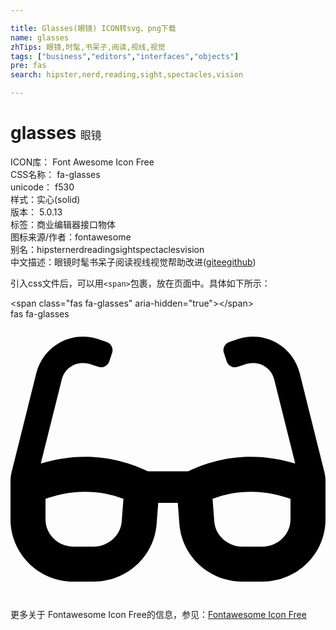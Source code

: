 ```yaml
---

title: Glasses(眼镜) ICON转svg、png下载
name: glasses
zhTips: 眼镜,时髦,书呆子,阅读,视线,视觉
tags: ["business","editors","interfaces","objects"]
pre: fas
search: hipster,nerd,reading,sight,spectacles,vision

---
```


# glasses  <small style="font-size: 60%;font-weight: 100">眼镜</small>


<div class="detail-page">
<p>
<span>
ICON库：
<span class="badge-secondary badge">Font Awesome Icon Free</span> 
</span>
<br/>
<span>
CSS名称：
<span class="badge-secondary badge">fa-glasses</span> 
</span>
<br/>
<span>
unicode：
<span class="badge-secondary badge">f530</span> 
<copy-btn content='f530' btn-title=""></copy-btn>
<copy-btn :content='String.fromCodePoint(parseInt("f530", 16))' btn-title="复制U"></copy-btn>
</span><br/><span>样式：<span class="badge-light badge">实心(solid)</span></span>
<br/>
<span>
版本：
<span class="badge-secondary badge">5.0.13</span> 
</span><br/><span>标签：<span class="badge-light badge"><router-link to="/tags/business.html">商业</router-link></span><span class="badge-light badge"><router-link to="/tags/editors.html">编辑器</router-link></span><span class="badge-light badge"><router-link to="/tags/interfaces.html">接口</router-link></span><span class="badge-light badge"><router-link to="/tags/objects.html">物体</router-link></span></span>
<br/>
<span>图标来源/作者：<span class="badge-light badge">fontawesome</span></span> 
<br/>
<span>别名：<span class="badge-light badge">hipster</span><span class="badge-light badge">nerd</span><span class="badge-light badge">reading</span><span class="badge-light badge">sight</span><span class="badge-light badge">spectacles</span><span class="badge-light badge">vision</span></span><br/><span class="zh-detail">中文描述：<span class="badge-primary badge">眼镜</span><span class="badge-primary badge">时髦</span><span class="badge-primary badge">书呆子</span><span class="badge-primary badge">阅读</span><span class="badge-primary badge">视线</span><span class="badge-primary badge">视觉</span><span class="help-link"><span>帮助改进</span>(<a href="https://gitee.com/liuwave/icon-helper/edit/master/json/fontawesome/solid/glasses.json" target="_blank" rel="noopener noreferrer">gitee</a><a href="https://github.com/liuwave/icon-helper/edit/master/json/fontawesome/solid/glasses.json" target="_blank" rel="noopener noreferrer">github</a></span>)</span><br/>
</p>
</div>
<div class="alert alert-dark">
  <i class="fas fa-glasses fa-xs"></i>
  <i class="fas fa-glasses fa-sm"></i>
  <i class="fas fa-glasses fa-lg"></i>
  <i class="fas fa-glasses fa-2x"></i>
  <i class="fas fa-glasses fa-3x"></i>
  <i class="fas fa-glasses fa-5x"></i>
  <i class="fas fa-glasses fa-7x"></i>
</div>
<div>
  <p>引入css文件后，可以用<code>&lt;span&gt;</code>包裹，放在页面中。具体如下所示：    
  </p>
  <div class="alert alert-primary" style="font-size: 14px">
    &lt;span class="fas fa-glasses" aria-hidden="true"&gt;&lt;/span&gt;
    <copy-btn content='<span class="fas fa-glasses" aria-hidden="true"></span>'></copy-btn>
  </div>
  <div class="alert alert-secondary">
    <i class="fas fa-glasses"
    style="font-size: 24px"
    aria-hidden="true"></i> fas fa-glasses
    <copy-btn content="fas fa-glasses" btn-title="复制图标名称"></copy-btn>
  </div>
</div>
<div id="svg" class="svg-wrap">
<svg xmlns="http://www.w3.org/2000/svg" viewBox="0 0 576 512"><path d="M574.1 280.37L528.75 98.66c-5.91-23.7-21.59-44.05-43-55.81-21.44-11.73-46.97-14.11-70.19-6.33l-15.25 5.08c-8.39 2.79-12.92 11.86-10.12 20.24l5.06 15.18c2.79 8.38 11.85 12.91 20.23 10.12l13.18-4.39c10.87-3.62 23-3.57 33.16 1.73 10.29 5.37 17.57 14.56 20.37 25.82l38.46 153.82c-22.19-6.81-49.79-12.46-81.2-12.46-34.77 0-73.98 7.02-114.85 26.74h-73.18c-40.87-19.74-80.08-26.75-114.86-26.75-31.42 0-59.02 5.65-81.21 12.46l38.46-153.83c2.79-11.25 10.09-20.45 20.38-25.81 10.16-5.3 22.28-5.35 33.15-1.73l13.17 4.39c8.38 2.79 17.44-1.74 20.23-10.12l5.06-15.18c2.8-8.38-1.73-17.45-10.12-20.24l-15.25-5.08c-23.22-7.78-48.75-5.41-70.19 6.33-21.41 11.77-37.09 32.11-43 55.8L1.9 280.37A64.218 64.218 0 0 0 0 295.86v70.25C0 429.01 51.58 480 115.2 480h37.12c60.28 0 110.37-45.94 114.88-105.37l2.93-38.63h35.75l2.93 38.63C313.31 434.06 363.4 480 423.68 480h37.12c63.62 0 115.2-50.99 115.2-113.88v-70.25c0-5.23-.64-10.43-1.9-15.5zm-370.72 89.42c-1.97 25.91-24.4 46.21-51.06 46.21H115.2C86.97 416 64 393.62 64 366.11v-37.54c18.12-6.49 43.42-12.92 72.58-12.92 23.86 0 47.26 4.33 69.93 12.92l-3.13 41.22zM512 366.12c0 27.51-22.97 49.88-51.2 49.88h-37.12c-26.67 0-49.1-20.3-51.06-46.21l-3.13-41.22c22.67-8.59 46.08-12.92 69.95-12.92 29.12 0 54.43 6.44 72.55 12.93v37.54z"/></svg>
</div>
<detail full-name='fa-glasses'></detail>
    
<div><p>更多关于  Fontawesome Icon Free的信息，参见：<a target="_blank" href="https://iconhelper.cn/fontawesome.html">Fontawesome Icon Free</a>
</p></div>
